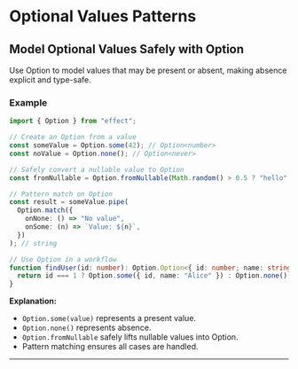 # Optional Values Patterns

## Model Optional Values Safely with Option

Use Option to model values that may be present or absent, making absence explicit and type-safe.

### Example

```typescript
import { Option } from "effect";

// Create an Option from a value
const someValue = Option.some(42); // Option<number>
const noValue = Option.none(); // Option<never>

// Safely convert a nullable value to Option
const fromNullable = Option.fromNullable(Math.random() > 0.5 ? "hello" : null); // Option<string>

// Pattern match on Option
const result = someValue.pipe(
  Option.match({
    onNone: () => "No value",
    onSome: (n) => `Value: ${n}`,
  })
); // string

// Use Option in a workflow
function findUser(id: number): Option.Option<{ id: number; name: string }> {
  return id === 1 ? Option.some({ id, name: "Alice" }) : Option.none();
}

```

**Explanation:**  
- `Option.some(value)` represents a present value.
- `Option.none()` represents absence.
- `Option.fromNullable` safely lifts nullable values into Option.
- Pattern matching ensures all cases are handled.

---

